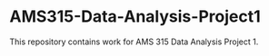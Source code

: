 # AMS315-Data-Analysis-Project1
This repository contains work for AMS 315 Data Analysis Project 1. 
